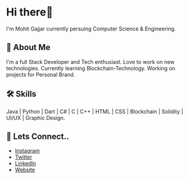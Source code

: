 
# Hi there👋

I'm Mohit Gajjar currently persuing Computer Science & Engineering.


## 🚀 About Me
I'm a full Stack Developer and Tech enthusiast. Love to work on new technologies.
Currently learning Blockchain-Technology. Working on projects for Personal Brand.


## 🛠 Skills
Java | Python | Dart | C# | C | C++ | HTML | CSS | Blockchain | Solidity | UI/UX | Graphic Design. 


## 🔗 Lets Connect..

 - [Instagram](https://www.instagram.com/debug_ntity.ig/)
 - [Twitter](https://twitter.com/DebugNtity)
 - [LinkedIn](https://www.linkedin.com/in/mohit-gajjar-b1398020a/)
 - [Website](https://debuglabs.tech)


